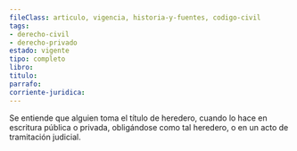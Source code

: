 ```yaml
---
fileClass: articulo, vigencia, historia-y-fuentes, codigo-civil
tags:
- derecho-civil
- derecho-privado
estado: vigente
tipo: completo
libro:
titulo:
parrafo:
corriente-juridica:
---
```

Se entiende que alguien toma el título de heredero, cuando lo hace en escritura pública o privada, obligándose como tal heredero, o en un acto de tramitación judicial.